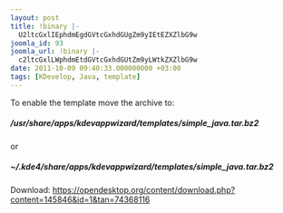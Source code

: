 ```yaml
---
layout: post
title: !binary |-
  U2ltcGxlIEphdmEgdGVtcGxhdGUgZm9yIEtEZXZlbG9w
joomla_id: 93
joomla_url: !binary |-
  c2ltcGxlLWphdmEtdGVtcGxhdGUtZm9yLWtkZXZlbG9w
date: 2011-10-09 09:40:33.000000000 +03:00
tags: [KDevelop, Java, template]
---
```

<p>To enable the template move the archive to:</p>
<h5 class="contenttext">/usr/share/apps/kdevappwizard/templates/simple_java.tar.bz2</h5>
<p>or</p>
<h5 class="contenttext">~/.kde4/share/apps/kdevappwizard/templates/simple_java.tar.bz2</h5>

<p>Download: <a href="https://opendesktop.org/content/download.php?content=145846&amp;id=1&amp;tan=74368116" target="_blank">https://opendesktop.org/content/download.php?content=145846&amp;id=1&amp;tan=74368116</a></p>
